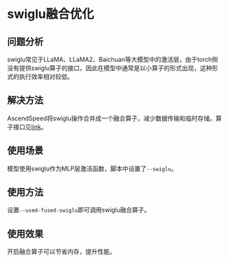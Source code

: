 # swiglu融合优化

## 问题分析
swiglu常见于LLaMA、LLaMA2、Baichuan等大模型中的激活层，由于torch侧没有提供swiglu算子的接口，因此在模型中通常是以小算子的形式出现，这种形式的执行效率相对较低。

## 解决方法
AscendSpeed将swiglu操作合并成一个融合算子，减少数据传输和临时存储。算子接口见[link](../ops/swiglu.md)。

## 使用场景
模型使用swiglu作为MLP层激活函数，脚本中设置了`--swiglu`。

## 使用方法
设置`--used-fused-swiglu`即可调用swiglu融合算子。

## 使用效果 
开启融合算子可以节省内存，提升性能。

